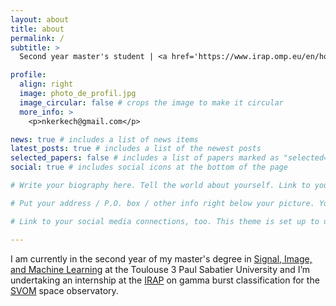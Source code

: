 ```yaml
---
layout: about
title: about
permalink: /
subtitle: >
  Second year master's student | <a href='https://www.irap.omp.eu/en/homepage-en/'>IRAP</a> intern.

profile:
  align: right
  image: photo_de_profil.jpg
  image_circular: false # crops the image to make it circular
  more_info: >
    <p>nkerkech@gmail.com</p>

news: true # includes a list of news items
latest_posts: true # includes a list of the newest posts
selected_papers: false # includes a list of papers marked as "selected={true}"
social: true # includes social icons at the bottom of the page

# Write your biography here. Tell the world about yourself. Link to your favorite [subreddit](http://reddit.com). You can put a picture in, too. The code is already in, just name your picture `prof_pic.jpg` and put it in the `img/` folder.

# Put your address / P.O. box / other info right below your picture. You can also disable any of these elements by editing `profile` property of the YAML header of your `_pages/about.md`. Edit `_bibliography/papers.bib` and Jekyll will render your [publications page](/al-folio/publications/) automatically.

# Link to your social media connections, too. This theme is set up to use [Font Awesome icons](https://fontawesome.com/) and [Academicons](https://jpswalsh.github.io/academicons/), like the ones below. Add your Facebook, Twitter, LinkedIn, Google Scholar, or just disable all of them.

---
```


I am currently in the second year of my master's degree in <a href='https://www.univ-tlse3.fr/decouvrir-nos-diplomes/master-parcours-signal-image-et-apprentissage-automatique-sia2'>Signal, Image, and Machine Learning</a> at the Toulouse 3 Paul Sabatier University and I’m undertaking an internship at the <a href='https://www.irap.omp.eu/en/homepage-en/'>IRAP</a> on gamma burst classification for the <a href='https://www.eoportal.org/satellite-missions/svom#scientific-objectives'>SVOM</a> space observatory.
